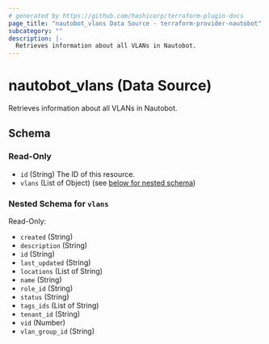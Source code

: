 ```yaml
---
# generated by https://github.com/hashicorp/terraform-plugin-docs
page_title: "nautobot_vlans Data Source - terraform-provider-nautobot"
subcategory: ""
description: |-
  Retrieves information about all VLANs in Nautobot.
---
```


# nautobot_vlans (Data Source)

Retrieves information about all VLANs in Nautobot.



<!-- schema generated by tfplugindocs -->
## Schema

### Read-Only

- `id` (String) The ID of this resource.
- `vlans` (List of Object) (see [below for nested schema](#nestedatt--vlans))

<a id="nestedatt--vlans"></a>
### Nested Schema for `vlans`

Read-Only:

- `created` (String)
- `description` (String)
- `id` (String)
- `last_updated` (String)
- `locations` (List of String)
- `name` (String)
- `role_id` (String)
- `status` (String)
- `tags_ids` (List of String)
- `tenant_id` (String)
- `vid` (Number)
- `vlan_group_id` (String)


